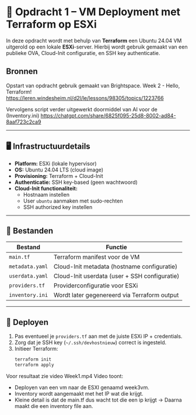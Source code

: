 # 🧱 Opdracht 1 – VM Deployment met Terraform op ESXi

In deze opdracht wordt met behulp van **Terraform** een Ubuntu 24.04 VM uitgerold op een lokale **ESXi**-server. Hierbij wordt gebruik gemaakt van een publieke OVA, Cloud-Init configuratie, en SSH key authenticatie.

## Bronnen

Opstart van opdracht gebruik gemaakt van Brightspace.
Week 2 - Hello, Terraform!
https://leren.windesheim.nl/d2l/le/lessons/98305/topics/1223766


Vervolgens script verder uitgewerkt doormiddel van AI voor de (Inventory.ini)
https://chatgpt.com/share/6825f095-25d8-8002-ad84-8aaf723c2ca9



---

## 🖥️ Infrastructuurdetails

- **Platform:** ESXi (lokale hypervisor)
- **OS:** Ubuntu 24.04 LTS (cloud image)
- **Provisioning:** Terraform + Cloud-Init
- **Authenticatie:** SSH key-based (geen wachtwoord)
- **Cloud-Init functionaliteit:**
  - Hostnaam instellen
  - User `ubuntu` aanmaken met sudo-rechten
  - SSH authorized key instellen

---

## 📁 Bestanden

| Bestand             | Functie                                         |
|----------------------|-------------------------------------------------|
| `main.tf`            | Terraform manifest voor de VM                 |
| `metadata.yaml`      | Cloud-Init metadata (hostname configuratie)   |
| `userdata.yaml`      | Cloud-Init userdata (user + SSH configuratie) |
| `providers.tf`       | Providerconfiguratie voor ESXi                |
| `inventory.ini`      | Wordt later gegenereerd via Terraform output  |

---

## 🚀 Deployen

1. Pas eventueel je `providers.tf` aan met de juiste ESXi IP + credentials.
2. Zorg dat je SSH key (`~/.ssh/devhostnieuw`) correct is ingesteld.
3. Initieer Terraform:
   ```bash
   terraform init
   terraform apply

Voor resultaat zie video Week1.mp4
Video toont:
* Deployen van een vm naar de ESXI genaamd week3vm.
* Inventory wordt aangemaakt met het IP wat die krijgt.
* Kleine detail is dat de main.tf dus wacht tot die een ip krijgt -> Daarna maakt die een inventory file aan.


